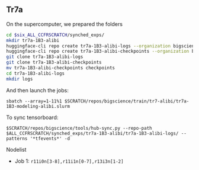 ## Tr7a

On the supercomputer, we prepared the folders
```bash
cd $six_ALL_CCFRSCRATCH/synched_exps/
mkdir tr7a-1B3-alibi
huggingface-cli repo create tr7a-1B3-alibi-logs --organization bigscience
huggingface-cli repo create tr7a-1B3-alibi-checkpoints --organization bigscience
git clone tr7a-1B3-alibi-logs
git clone tr7a-1B3-alibi-checkpoints
mv tr7a-1B3-alibi-checkpoints checkpoints
cd tr7a-1B3-alibi-logs
mkdir logs
```

And then launch the jobs: 
```
sbatch --array=1-11%1 $SCRATCH/repos/bigscience/train/tr7-alibi/tr7a-1B3-modeling-alibi.slurm
```

To sync tensorboard:
```
$SCRATCH/repos/bigscience/tools/hub-sync.py --repo-path  $ALL_CCFRSCRATCH/synched_exps/tr7a-1B3-alibi/tr7a-1B3-alibi-logs/ --patterns '*tfevents*' -d
```

Nodelist
- Job 1: `r11i0n[3-8],r11i1n[0-7],r13i3n[1-2]`